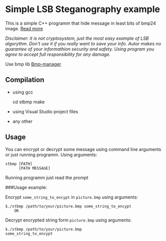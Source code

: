 Simple LSB Steganography example
======================
This is a simple C++ programm that hide message in least bits of bmp24 image.
[Read more](http://en.wikipedia.org/wiki/Steganography)

*Disclaimer: it is not cryptosystem, just the most easy example of LSB algorythm. Don't use it if you really want to save your info. Autor makes no guarantee of your informathion security and safety. Using program you agree to accept full responsibility for any damage.*

Use bmp lib [Bmp-manager](https://github.com/Shifter/Bmp-manager)

Compilation
---------------------

* using gcc

    cd stbmp
    make

* using Visual Studio project files
* any other

Usage
---------------------

You can encrypt or decrypt some message using command line arguments or just running programm.
Using arguments:

	stbmp [PATH]
	      [PATH MESSAGE]

Running programm just read the prompt

###Usage example:

Encrypt `some_string_to_encypt` in `picture.bmp` using arguments:

	$./stbmp /path/to/your/picture.bmp some_string_to_encypt
		OK

Decrypt encrypted string form `picture.bmp` using arguments:

	$./stbmp /path/to/your/picture.bmp
	some_string_to_encypt



